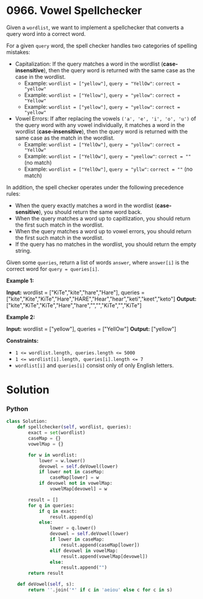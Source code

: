 # 0966. Vowel Spellchecker

Given a  `wordlist`, we want to implement a spellchecker that converts a query word into a correct word.

For a given  `query`  word, the spell checker handles two categories of spelling mistakes:

-   Capitalization: If the query matches a word in the wordlist (**case-insensitive**), then the query word is returned with the same case as the case in the wordlist.
    -   Example:  `wordlist = ["yellow"]`,  `query = "YellOw"`:  `correct = "yellow"`
    -   Example:  `wordlist = ["Yellow"]`,  `query = "yellow"`:  `correct = "Yellow"`
    -   Example:  `wordlist = ["yellow"]`,  `query = "yellow"`:  `correct = "yellow"`
-   Vowel Errors: If after replacing the vowels  `('a', 'e', 'i', 'o', 'u')`  of the query word with any vowel individually, it matches a word in the wordlist (**case-insensitive**), then the query word is returned with the same case as the match in the wordlist.
    -   Example:  `wordlist = ["YellOw"]`,  `query = "yollow"`:  `correct = "YellOw"`
    -   Example:  `wordlist = ["YellOw"]`,  `query = "yeellow"`:  `correct = ""`  (no match)
    -   Example:  `wordlist = ["YellOw"]`,  `query = "yllw"`:  `correct = ""`  (no match)

In addition, the spell checker operates under the following precedence rules:

-   When the query exactly matches a word in the wordlist (**case-sensitive**), you should return the same word back.
-   When the query matches a word up to capitlization, you should return the first such match in the wordlist.
-   When the query matches a word up to vowel errors, you should return the first such match in the wordlist.
-   If the query has no matches in the wordlist, you should return the empty string.

Given some  `queries`, return a list of words  `answer`, where  `answer[i]`  is the correct word for  `query = queries[i]`.

**Example 1:**

**Input:** wordlist = ["KiTe","kite","hare","Hare"], queries = ["kite","Kite","KiTe","Hare","HARE","Hear","hear","keti","keet","keto"]
**Output:** ["kite","KiTe","KiTe","Hare","hare","","","KiTe","","KiTe"]

**Example 2:**

**Input:** wordlist = ["yellow"], queries = ["YellOw"]
**Output:** ["yellow"]

**Constraints:**

-   `1 <= wordlist.length, queries.length <= 5000`
-   `1 <= wordlist[i].length, queries[i].length <= 7`
-   `wordlist[i]`  and  `queries[i]`  consist only of only English letters.

# Solution

### Python

```python
class Solution:
    def spellchecker(self, wordlist, queries):
        exact = set(wordlist)
        caseMap = {}
        vowelMap = {}

        for w in wordlist:
            lower = w.lower()
            devowel = self.deVowel(lower)
            if lower not in caseMap:
                caseMap[lower] = w
            if devowel not in vowelMap:
                vowelMap[devowel] = w

        result = []
        for q in queries:
            if q in exact:
                result.append(q)
            else:
                lower = q.lower()
                devowel = self.deVowel(lower)
                if lower in caseMap:
                    result.append(caseMap[lower])
                elif devowel in vowelMap:
                    result.append(vowelMap[devowel])
                else:
                    result.append("")
        return result

    def deVowel(self, s):
        return ''.join('*' if c in 'aeiou' else c for c in s)
```